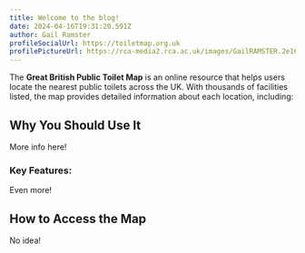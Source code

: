 ```yaml
---
title: Welcome to the blog!
date: 2024-04-16T19:31:20.591Z
author: Gail Ramster
profileSocialUrl: https://toiletmap.org.uk
profilePictureUrl: https://rca-media2.rca.ac.uk/images/GailRAMSTER.2e16d0ba.fill-1200x1200.jpg
---
```


The **Great British Public Toilet Map** is an online resource that helps users locate the nearest public toilets across the UK. With thousands of facilities listed, the map provides detailed information about each location, including:

## Why You Should Use It

More info here!

### Key Features:

Even more!

## How to Access the Map

No idea!
